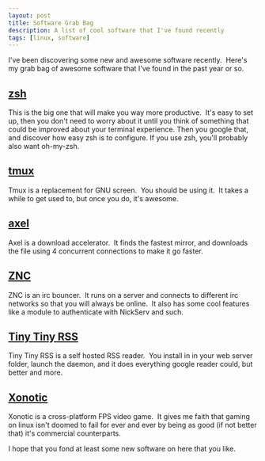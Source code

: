 ```yaml
---
layout: post
title: Software Grab Bag
description: A list of cool software that I've found recently
tags: [linux, software]
---
```

<p>I've been discovering some new and awesome software recently.  Here's my grab bag of awesome software that I've found in the past year or so.</p>
<h2><a href="http://www.zsh.org/">zsh</a></h2>
<p>This is the big one that will make you way more productive.  It's easy to set up, then you don't need to worry about it until you think of something that could be improved about your terminal experience. Then you google that, and discover how easy zsh is to configure. If you use zsh, you'll probably also want oh-my-zsh.</p>
<h2><a href="http://tmux.sourceforge.net/">tmux</a></h2>
<p>Tmux is a replacement for GNU screen.  You should be using it.  It takes a while to get used to, but once you do, it's awesome.</p>
<h2><a href="http://axel.alioth.debian.org/">axel</a></h2>
<p>Axel is a download accelerator.  It finds the fastest mirror, and downloads the file using 4 concurrent connections to make it go faster.</p>
<h2><a href="http://wiki.znc.in/ZNC">ZNC</a></h2>
<p>ZNC is an irc bouncer.  It runs on a server and connects to different irc networks so that you will always be online.  It also has some cool features like a module to authenticate with NickServ and such.</p>
<h2><a href="http://tt-rss.org/redmine/projects/tt-rss/wiki">Tiny Tiny RSS</a></h2>
<p>Tiny Tiny RSS is a self hosted RSS reader.  You install in in your web server folder, launch the daemon, and it does everything google reader could, but better and more.</p>
<h2><a href="http://www.xonotic.org/">Xonotic</a></h2>
<p>Xonotic is a cross-platform FPS video game.  It gives me faith that gaming on linux isn't doomed to fail for ever and ever by being as good (if not better that) it's commercial counterparts.</p>
<p>I hope that you fond at least some new software on here that you like.</p>
